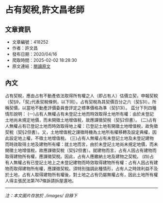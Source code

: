 # 占有契稅,許文昌老師

## 文章資訊
- 文章編號：418252
- 作者：許文昌
- 發布日期：2020/04/16
- 爬取時間：2025-02-02 18:28:30
- 原文連結：[閱讀原文](https://real-estate.get.com.tw/Columns/detail.aspx?no=418252)

## 內文
占有契稅，應由占有不動產依法取得所有權之人（即占有人）估價立契，申報契稅（契§9，｢契｣代表契稅條例，以下同）。占有契稅為其契價百分之六（契§3Ⅰ）。所稱契價，以當地不動產評價委員會評定之標準價格為準（契§13Ⅰ）。
茲分下列四種情形說明：
(一)占有人無權占有未登記土地而時效取得土地所有權：由於未登記土地尚未規定地價，而未開徵土地增值稅，故應課徵契稅（契§2但書）。
(二)占有人無權占有已登記土地而時效取得地上權：已登記土地有開徵土地增值稅，故免徵契稅（契§2但書）。又，土地增值稅之課徵時機為土地所有權移轉及設定典權，因此設定地上權，不徵土地增值稅。
(三)占有人無權占有未登記土地及未登記建物而時效取得土地及建物所有權：就土地而言，由於未登記土地尚未規定地價，而未開徵土地增值稅，故應課徵契稅（契§2但書）。就建物而言，占有人因占有建物而取得建物所有權，應課徵契稅。因此，占有人應繳納土地及建物之契稅。
(四)占有人無權占有已登記土地上之未登記建物而時效取得建物所有權：占有人因占有建物而取得建物所有權，應課徵契稅。須特別強調此種情形，占有人之時效利益不及於土地，占有人取得建物所有權後，對土地之占有仍屬無權占有，因此土地所有權人得主張民法第767條訴請拆屋還地。

---
*注：本文圖片存放於 ./images/ 目錄下*
